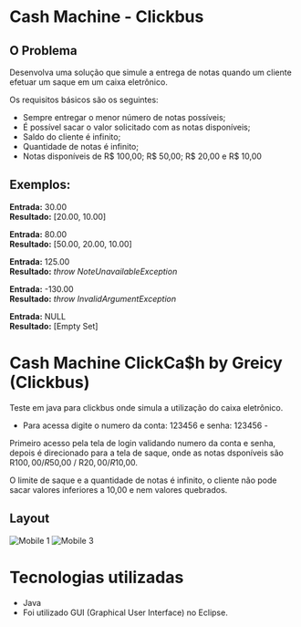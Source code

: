 Cash Machine - Clickbus
============

O Problema
----------
Desenvolva uma solução que simule a entrega de notas quando um cliente efetuar um saque em um caixa eletrônico. 

Os requisitos básicos são os seguintes:

* Sempre entregar o menor número de notas possíveis;
* É possível sacar o valor solicitado com as notas disponíveis;
* Saldo do cliente é infinito;
* Quantidade de notas é infinito;
* Notas disponíveis de R$ 100,00; R$ 50,00; R$ 20,00 e R$ 10,00

Exemplos:
---------
 
**Entrada:** 30.00  
**Resultado:** [20.00, 10.00]


**Entrada:** 80.00  
**Resultado:** [50.00, 20.00, 10.00]


**Entrada:** 125.00  
**Resultado:** *throw NoteUnavailableException*


**Entrada:** -130.00   
**Resultado:** *throw InvalidArgumentException*


**Entrada:** NULL  
**Resultado:** [Empty Set]


# Cash Machine ClickCa$h  by Greicy (Clickbus)

Teste em java para clickbus onde simula a utilização do caixa eletrônico.
 - Para acessa digite o numero da conta: 123456 e senha: 123456 -

Primeiro acesso pela tela de login validando numero da conta e senha, depois é direcionado para a tela de saque, onde as notas dsponíveis são R$100,00 / R$50,00 / R$20,00 / R$10,00.

O limite de saque e a quantidade de notas é infinito, o cliente não pode sacar valores inferiores a 10,00 e nem valores quebrados.

## Layout 
![Mobile 1](https://github.com/greicyitakura/quero-ser-clickbus/blob/master/testes/cash-machine/Clickbus/telaLogin.png)
![Mobile 3](https://github.com/greicyitakura/quero-ser-clickbus/blob/master/testes/cash-machine/Clickbus/telaSaque.png)

# Tecnologias utilizadas
- Java
- Foi utilizado GUI (Graphical User Interface) no Eclipse.

